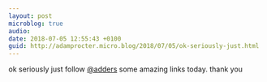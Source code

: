 ```yaml
---
layout: post
microblog: true
audio: 
date: 2018-07-05 12:55:43 +0100
guid: http://adamprocter.micro.blog/2018/07/05/ok-seriously-just.html
---
```

ok seriously just follow [@adders](https://micro.blog/adders) some amazing links today. thank you
